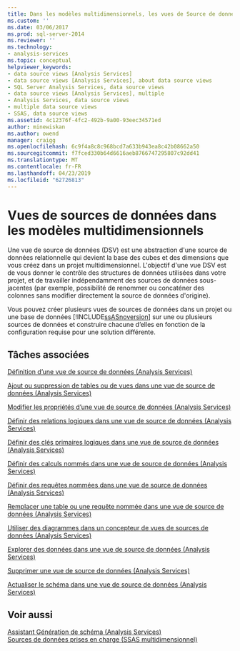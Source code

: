 ```yaml
---
title: Dans les modèles multidimensionnels, les vues de Source de données | Microsoft Docs
ms.custom: ''
ms.date: 03/06/2017
ms.prod: sql-server-2014
ms.reviewer: ''
ms.technology:
- analysis-services
ms.topic: conceptual
helpviewer_keywords:
- data source views [Analysis Services]
- data source views [Analysis Services], about data source views
- SQL Server Analysis Services, data source views
- data source views [Analysis Services], multiple
- Analysis Services, data source views
- multiple data source views
- SSAS, data source views
ms.assetid: 4c12376f-4fc2-492b-9a00-93eec34571ed
author: minewiskan
ms.author: owend
manager: craigg
ms.openlocfilehash: 6c9f4a8c8c968bcd7a633b943ea8c42b08662a50
ms.sourcegitcommit: f7fced330b64d6616aeb8766747295807c92dd41
ms.translationtype: MT
ms.contentlocale: fr-FR
ms.lasthandoff: 04/23/2019
ms.locfileid: "62726813"
---
```

# <a name="data-source-views-in-multidimensional-models"></a>Vues de sources de données dans les modèles multidimensionnels
  Une vue de source de données (DSV) est une abstraction d'une source de données relationnelle qui devient la base des cubes et des dimensions que vous créez dans un projet multidimensionnel. L'objectif d'une vue DSV est de vous donner le contrôle des structures de données utilisées dans votre projet, et de travailler indépendamment des sources de données sous-jacentes (par exemple, possibilité de renommer ou concaténer des colonnes sans modifier directement la source de données d'origine).  
  
 Vous pouvez créer plusieurs vues de sources de données dans un projet ou une base de données [!INCLUDE[ssASnoversion](../../includes/ssasnoversion-md.md)] sur une ou plusieurs sources de données et construire chacune d’elles en fonction de la configuration requise pour une solution différente.  
  
## <a name="related-tasks"></a>Tâches associées  
 [Définition d’une vue de source de données &#40;Analysis Services&#41;](defining-a-data-source-view-analysis-services.md)  
  
 [Ajout ou suppression de tables ou de vues dans une vue de source de données &#40;Analysis Services&#41;](adding-or-removing-tables-or-views-in-a-data-source-view-analysis-services.md)  
  
 [Modifier les propriétés d’une vue de source de données &#40;Analysis Services&#41;](change-properties-in-a-data-source-view-analysis-services.md)  
  
 [Définir des relations logiques dans une vue de source de données &#40;Analysis Services&#41;](define-logical-relationships-in-a-data-source-view-analysis-services.md)  
  
 [Définir des clés primaires logiques dans une vue de source de données &#40;Analysis Services&#41;](define-logical-primary-keys-in-a-data-source-view-analysis-services.md)  
  
 [Définir des calculs nommés dans une vue de source de données &#40;Analysis Services&#41;](define-named-calculations-in-a-data-source-view-analysis-services.md)  
  
 [Définir des requêtes nommées dans une vue de source de données &#40;Analysis Services&#41;](define-named-queries-in-a-data-source-view-analysis-services.md)  
  
 [Remplacer une table ou une requête nommée dans une vue de source de données &#40;Analysis Services&#41;](replace-a-table-or-a-named-query-in-a-data-source-view-analysis-services.md)  
  
 [Utiliser des diagrammes dans un concepteur de vues de sources de données &#40;Analysis Services&#41;](work-with-diagrams-in-data-source-view-designer-analysis-services.md)  
  
 [Explorer des données dans une vue de source de données &#40;Analysis Services&#41;](explore-data-in-a-data-source-view-analysis-services.md)  
  
 [Supprimer une vue de source de données &#40;Analysis Services&#41;](delete-a-data-source-view-analysis-services.md)  
  
 [Actualiser le schéma dans une vue de source de données &#40;Analysis Services&#41;](refresh-the-schema-in-a-data-source-view-analysis-services.md)  
  
## <a name="see-also"></a>Voir aussi  
 [Assistant Génération de schéma &#40;Analysis Services&#41;](schema-generation-wizard-analysis-services.md)   
 [Sources de données prises en charge &#40;SSAS multidimensionnel&#41;](supported-data-sources-ssas-multidimensional.md)  
  
  
